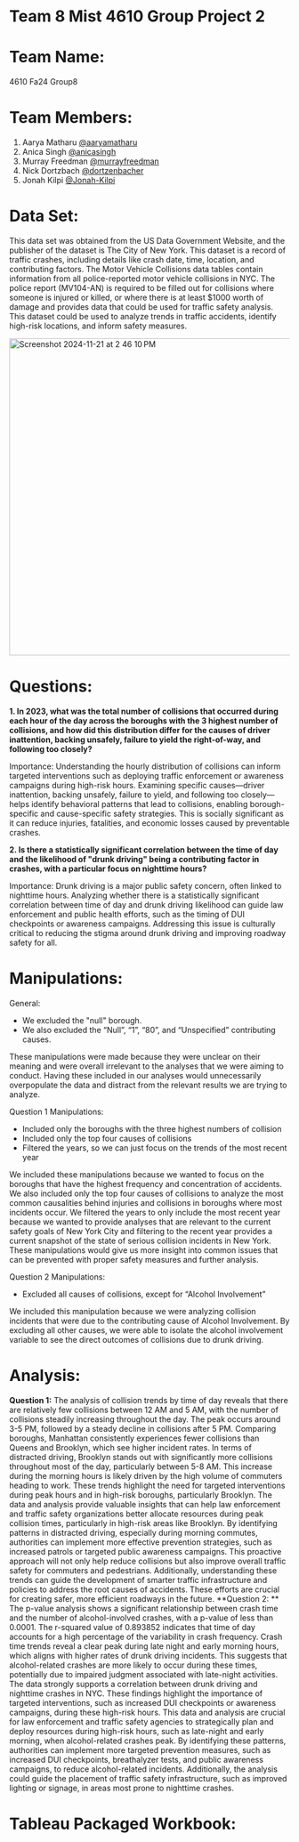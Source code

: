 # Team 8 Mist 4610 Group Project 2
# Team Name:
4610 Fa24 Group8
# Team Members:
1. Aarya Matharu [@aaryamatharu](https://www.github.com/aaryamatharu)
2. Anica Singh [@anicasingh](https://www.github.com/anicasingh)
3. Murray Freedman [@murrayfreedman](https://www.github.com/murrayfreedman)
4. Nick Dortzbach [@dortzenbacher](https://www.github.com/dortzenbacher)
5. Jonah Kilpi [@Jonah-Kilpi](https://www.github.com/Jonah-Kilpi)
# Data Set:
This data set was obtained from the US Data Government Website, and the publisher of the dataset is The City of New York. This dataset is a record of traffic crashes, including details like crash date, time, location, and contributing factors. The Motor Vehicle Collisions data tables contain information from all police-reported motor vehicle collisions in NYC. The police report (MV104-AN) is required to be filled out for collisions where someone is injured or killed, or where there is at least $1000 worth of damage and provides data that could be used for traffic safety analysis. This dataset could be used to analyze trends in traffic accidents, identify high-risk locations, and inform safety measures.

<img width="570" alt="Screenshot 2024-11-21 at 2 46 10 PM" src="https://github.com/user-attachments/assets/6646a8e4-7805-41cf-9630-ea3374418e5b">

# Questions:
**1. In 2023, what was the total number of collisions that occurred during each hour of the day across the boroughs with the 3 highest number of collisions, and how did this distribution differ for the causes of driver inattention, backing unsafely, failure to yield the right-of-way, and following too closely?**

Importance: Understanding the hourly distribution of collisions can inform targeted interventions such as deploying traffic enforcement or awareness campaigns during high-risk hours. Examining specific causes—driver inattention, backing unsafely, failure to yield, and following too closely—helps identify behavioral patterns that lead to collisions, enabling borough-specific and cause-specific safety strategies. This is socially significant as it can reduce injuries, fatalities, and economic losses caused by preventable crashes.


**2. Is there a statistically significant correlation between the time of day and the likelihood of "drunk driving" being a contributing factor in crashes, with a particular focus on nighttime hours?**

Importance: Drunk driving is a major public safety concern, often linked to nighttime hours. Analyzing whether there is a statistically significant correlation between time of day and drunk driving likelihood can guide law enforcement and public health efforts, such as the timing of DUI checkpoints or awareness campaigns. Addressing this issue is culturally critical to reducing the stigma around drunk driving and improving roadway safety for all.

# Manipulations:
General: 
- We excluded the "null" borough. 
- We also excluded the “Null”, “1”, “80”, and “Unspecified” contributing causes.

These manipulations were made because they were unclear on their meaning and were overall irrelevant to the analyses that we were aiming to conduct. Having these included in our analyses would unnecessarily overpopulate the data and distract from the relevant results we are trying to analyze.

Question 1 Manipulations:
- Included only the boroughs with the three highest numbers of collision
- Included only the top four causes of collisions
- Filtered the years, so we can just focus on the trends of the most recent year

We included these manipulations because we wanted to focus on the boroughs that have the highest frequency and concentration of accidents. We also included only the top four causes of collisions to analyze the most common causalities behind injuries and collisions in boroughs where most incidents occur. We filtered the years to only include the most recent year because we wanted to provide analyses that are relevant to the current safety goals of New York City and filtering to the recent year provides a current snapshot of the state of serious collision incidents in New York. These manipulations would give us more insight into common issues that can be prevented with proper safety measures and further analysis.

Question 2 Manipulations:
- Excluded all causes of collisions, except for “Alcohol Involvement”

We included this manipulation because we were analyzing collision incidents that were due to the contributing cause of Alcohol Involvement. By excluding all other causes, we were able to isolate the alcohol involvement variable to see the direct outcomes of collisions due to drunk driving.
# Analysis:
**Question 1:**
The analysis of collision trends by time of day reveals that there are relatively few collisions between 12 AM and 5 AM, with the number of collisions steadily increasing throughout the day. The peak occurs around 3-5 PM, followed by a steady decline in collisions after 5 PM. Comparing boroughs, Manhattan consistently experiences fewer collisions than Queens and Brooklyn, which see higher incident rates. In terms of distracted driving, Brooklyn stands out with significantly more collisions throughout most of the day, particularly between 5-8 AM. This increase during the morning hours is likely driven by the high volume of commuters heading to work. These trends highlight the need for targeted interventions during peak hours and in high-risk boroughs, particularly Brooklyn. The data and analysis provide valuable insights that can help law enforcement and traffic safety organizations better allocate resources during peak collision times, particularly in high-risk areas like Brooklyn. By identifying patterns in distracted driving, especially during morning commutes, authorities can implement more effective prevention strategies, such as increased patrols or targeted public awareness campaigns. This proactive approach will not only help reduce collisions but also improve overall traffic safety for commuters and pedestrians. Additionally, understanding these trends can guide the development of smarter traffic infrastructure and policies to address the root causes of accidents. These efforts are crucial for creating safer, more efficient roadways in the future.
**Question 2: **
The p-value analysis shows a significant relationship between crash time and the number of alcohol-involved crashes, with a p-value of less than 0.0001. The r-squared value of 0.893852 indicates that time of day accounts for a high percentage of the variability in crash frequency. Crash time trends reveal a clear peak during late night and early morning hours, which aligns with higher rates of drunk driving incidents. This suggests that alcohol-related crashes are more likely to occur during these times, potentially due to impaired judgment associated with late-night activities. The data strongly supports a correlation between drunk driving and nighttime crashes in NYC. These findings highlight the importance of targeted interventions, such as increased DUI checkpoints or awareness campaigns, during these high-risk hours. This data and analysis are crucial for law enforcement and traffic safety agencies to strategically plan and deploy resources during high-risk hours, such as late-night and early morning, when alcohol-related crashes peak. By identifying these patterns, authorities can implement more targeted prevention measures, such as increased DUI checkpoints, breathalyzer tests, and public awareness campaigns, to reduce alcohol-related incidents. Additionally, the analysis could guide the placement of traffic safety infrastructure, such as improved lighting or signage, in areas most prone to nighttime crashes. 

# Tableau Packaged Workbook:



